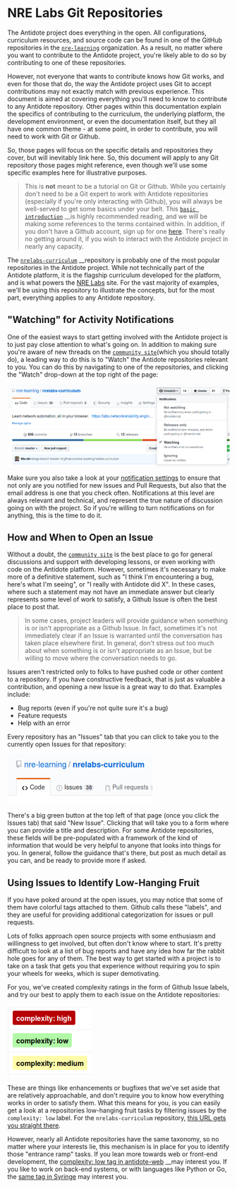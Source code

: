 # NRE Labs Git Repositories

The Antidote project does everything in the open. All configurations, curriculum resources, and source code can be found in one of the GitHub repositories in the [`nre-learning`](https://github.com/nre-learning) organization. As a result, no matter where you want to contribute to the Antidote project, you're likely able to do so by contributing to one of these repositories.

However, not everyone that wants to contribute knows how Git works, and even for those that do, the way the Antidote project uses Git to accept contributions may not exactly match with previous experience. This document is aimed at covering everything you'll need to know to contribute to any Antidote repository. Other pages within this documentation explain the specifics of contributing to the curriculum, the underlying platform, the development environment, or even the documentation itself, but they all have one common theme - at some point, in order to contribute, you will need to work with Git or Github.

So, those pages will focus on the specific details and repositories they cover, but will inevitably link here. So, this document will apply to any Git repository those pages might reference, even though we'll use some specific examples here for illustrative purposes.

> This is **not** meant to be a tutorial on Git or Github. While you certainly don't need to be a Git expert to work with Antidote repositories \(especially if you're only interacting with Github\), you will always be well-served to get some basics under your belt. This [`basic introduction`](https://git-scm.com/book/en/v1/Git-Basics) __is highly recommended reading, and we will be making some references to the terms contained within. In addition, if you don't have a Github account, sign up for one [here](https://github.com/join). There's really no getting around it, if you wish to interact with the Antidote project in nearly any capacity.

The [`nrelabs-curriculum`](http://github.com/nre-learning/nrelabs-curriculum) __repository is probably one of the most popular repositories in the Antidote project. While not technically part of the Antidote platform, it is the flagship curriculum developed for the platform, and is what powers the [NRE Labs](https://nrelabs.io) site. For the vast majority of examples, we'll be using this repository to illustrate the concepts, but for the most part, everything applies to any Antidote repository.

## "Watching" for Activity Notifications

One of the easiest ways to start getting involved with the Antidote project is to just pay close attention to what's going on. In addition to making sure you're aware of new threads on the [`community site`](https://discuss.nrelabs.io/)\(which you should totally do\), a leading way to do this is to "Watch" the Antidote repositories relevant to you. You can do this by navigating to one of the repositories, and clicking the "Watch" drop-down at the top right of the page:

![](../.gitbook/assets/watch.png)

Make sure you also take a look at your [notification settings](https://github.com/settings/notifications) to ensure that not only are you notified for new issues and Pull Requests, but also that the email address is one that you check often. Notifications at this level are always relevant and technical, and represent the true nature of discussion going on with the project. So if you're willing to turn notifications on for anything, this is the time to do it.

## How and When to Open an Issue

Without a doubt, the [`community site`](https://discuss.nrelabs.io/) is the best place to go for general discussions and support with developing lessons, or even working with code on the Antidote platform. However, sometimes it's necessary to make more of a definitive statement, such as "I think I'm encountering a bug, here's what I'm seeing", or "I really with Antidote did X". In these cases, where such a statement may not have an immediate answer but clearly represents some level of work to satisfy, a Github Issue is often the best place to post that.

> In some cases, project leaders will provide guidance when something is or isn't appropriate as a Github Issue. In fact, sometimes it's not immediately clear if an Issue is warranted until the conversation has taken place elsewhere first. In general, don't stress out too much about when something is or isn't appropriate as an Issue, but be willing to move where the conversation needs to go.

Issues aren't restricted only to folks to have pushed code or other content to a repository. If you have constructive feedback, that is just as valuable a contribution, and opening a new Issue is a great way to do that. Examples include:

* Bug reports \(even if you're not quite sure it's a bug\)
* Feature requests
* Help with an error

Every repository has an "Issues" tab that you can click to take you to the currently open Issues for that repository:

![](../.gitbook/assets/issuetab.png)

There's a big green button at the top left of that page \(once you click the Issues tab\) that said "New Issue". Clicking that will take you to a form where you can provide a title and description. For some Antidote repositories, these fields will be pre-populated with a framework of the kind of information that would be very helpful to anyone that looks into things for you. In general, follow the guidance that's there, but post as much detail as you can, and be ready to provide more if asked.

## Using Issues to Identify Low-Hanging Fruit

If you have poked around at the open issues, you may notice that some of them have colorful tags attached to them. Github calls these "labels", and they are useful for providing additional categorization for issues or pull requests.

Lots of folks approach open source projects with some enthusiasm and willingness to get involved, but often don't know where to start. It's pretty difficult to look at a list of bug reports and have any idea how far the rabbit hole goes for any of them. The best way to get started with a project is to take on a task that gets you that experience without requiring you to spin your wheels for weeks, which is super demotivating.

For you, we've created complexity ratings in the form of Github Issue labels, and try our best to apply them to each issue on the Antidote repositories:

![](../.gitbook/assets/complexitylabels.png)

These are things like enhancements or bugfixes that we've set aside that are relatively approachable, and don't require you to know how everything works in order to satisfy them. What this means for you, is you can easily get a look at a repositories low-hanging fruit tasks by filtering issues by the `complexity: low` label. For the `nrelabs-curriculum` repository, [this URL gets you straight there](https://github.com/nre-learning/nrelabs-curriculum/labels/complexity%3A%20low).

However, nearly all Antidote repositories have the same taxonomy, so no matter where your interests lie, this mechanism is in place for you to identify those "entrance ramp" tasks. If you lean more towards web or front-end development, the [complexity: low tag in antidote-web](https://github.com/nre-learning/antidote-web/labels/complexity%3A%20low) __may interest you. If you like to work on back-end systems, or with languages like Python or Go, the [same tag in Syringe](https://github.com/nre-learning/antidote-web/labels/complexity%3A%20low) may interest you.

